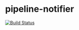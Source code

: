 pipeline-notifier
=================
[![Build Status](https://travis-ci.org/pimterry/pipeline-notifier.png)](https://travis-ci.org/pimterry/pipeline-notifier)
